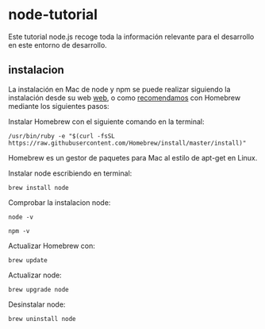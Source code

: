 # node-tutorial
Este tutorial node.js recoge toda la información relevante para el desarrollo en este entorno de desarrollo.

## instalacion

La instalación en Mac de node y npm se puede realizar siguiendo la instalación desde su web [web](https://nodejs.org/es/download/), o como [recomendamos](https://medium.com/javascript-comunidad/c%C3%B3mo-instalar-node-js-y-npm-en-mac-9d80f26fb88d) con Homebrew mediante los siguientes pasos:

Instalar Homebrew con el siguiente comando en la terminal:

`/usr/bin/ruby -e "$(curl -fsSL https://raw.githubusercontent.com/Homebrew/install/master/install)"`

Homebrew es un gestor de paquetes para Mac al estilo de apt-get en Linux.

Instalar node escribiendo en terminal:

`brew install node`

Comprobar la instalacion node:

`node -v`

`npm -v`

Actualizar Homebrew con:

`brew update`

Actualizar node:


`brew upgrade node`

Desinstalar node:

`brew uninstall node`

